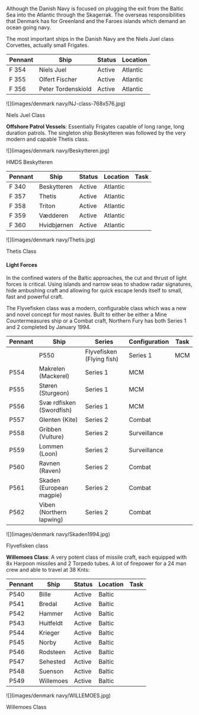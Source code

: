 Although the Danish Navy is focused on plugging the exit from the Baltic Sea into the Atlantic through the Skagerrak. The overseas responsibilities that Denmark has for Greenland and the Faroes islands which demand an ocean going navy.

The most important ships in the Danish Navy are the Niels Juel class Corvettes, actually small Frigates.

| Pennant | Ship               | Status | Location |
| ------- | ------------------ | ------ | -------- |
| F 354   | Niels Juel         | Active | Atlantic |
| F 355   | Olfert Fischer     | Active | Atlantic |
| F 356   | Peter Tordenskiold | Active | Atlantic |

![](images/denmark navy/NJ-class-768x576.jpg)

Niels Juel Class

**Offshore Patrol Vessels**: Essentially Frigates capable of long range, long duration patrols. The singleton ship Beskytteren was followed by the very modern and capable Thetis class.

![](images/denmark navy/Beskytteren.jpg)

HMDS Beskytteren

| Pennant | Ship        | Status | Location | Task |
| ------- | ----------- | ------ | -------- | ---- |
| F 340   | Beskytteren | Active | Atlantic |
| F 357   | Thetis      | Active | Atlantic |
| F 358   | Triton      | Active | Atlantic |
| F 359   | Vædderen    | Active | Atlantic |
| F 360   | Hvidbjørnen | Active | Atlantic |

![](images/denmark navy/Thetis.jpg)

Thetis Class

#### Light Forces

In the confined waters of the Baltic approaches, the cut and thrust of light forces is critical. Using islands and narrow seas to shadow radar signatures, hide ambushing craft and allowing for quick escape lends itself to small, fast and powerful craft.

The Flyvefisken class was a modern, configurable class which was a new and novel concept for most navies. Built to either be either a Mine Countermeasures ship or a Combat craft, Northern Fury has both Series 1 and 2 completed by January 1994.

| Pennant | Ship                     | Series                    | Configuration | Task |
| ------- | ------------------------ | ------------------------- | ------------- | ---- |
|         | P550                     | Flyvefisken (Flying fish) | Series 1      | MCM  |  |  |  | P551 | Hajen (Shark) | Series 1 | MCM |  |  | P552 | Havkatten (Catfish) | Series 1 | MCM |  |  | P553 | Laxen (Salmon) | Series 1 | MCM |  |
| P554    | Makrelen (Mackerel)      | Series 1                  | MCM           |      |
| P555    | Støren (Sturgeon)        | Series 1                  | MCM           |      |
| P556    | Svæ rdfisken (Swordfish) | Series 1                  | MCM           |      |
| P557    | Glenten (Kite)           | Series 2                  | Combat        |      |
| P558    | Gribben (Vulture)        | Series 2                  | Surveillance  |      |
| P559    | Lommen (Loon)            | Series 2                  | Surveillance  |      |
| P560    | Ravnen (Raven)           | Series 2                  | Combat        |      |
| P561    | Skaden (European magpie) | Series 2                  | Combat        |      |
| P562    | Viben (Northern lapwing) | Series 2                  | Combat        |      |

![](images/denmark navy/Skaden1994.jpg)

Flyvefisken class

**Willemoes Class**: A very potent class of missile craft, each equipped with 8x Harpoon missiles and 2 Torpedo tubes. A lot of firepower for a 24 man crew and able to travel at 38 Knts:

| Pennant | Ship      | Status | Location | Task |
| ------- | --------- | ------ | -------- | ---- |
| P540    | Bille     | Active | Baltic   |      |
| P541    | Bredal    | Active | Baltic   |      |
| P542    | Hammer    | Active | Baltic   |      |
| P543    | Huitfeldt | Active | Baltic   |      |
| P544    | Krieger   | Active | Baltic   |      |
| P545    | Norby     | Active | Baltic   |      |
| P546    | Rodsteen  | Active | Baltic   |      |
| P547    | Sehested  | Active | Baltic   |      |
| P548    | Suenson   | Active | Baltic   |      |
| P549    | Willemoes | Active | Baltic   |      |

![](images/denmark navy/WILLEMOES.jpg)

Willemoes Class
